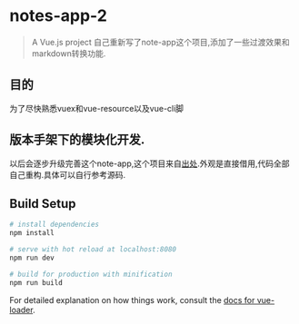 # notes-app-2

> A Vue.js project
> 自己重新写了note-app这个项目,添加了一些过渡效果和markdown转换功能.

## 目的
为了尽快熟悉vuex和vue-resource以及vue-cli脚
## 版本手架下的模块化开发.

以后会逐步升级完善这个note-app,这个项目来自[出处](https://coligo.io/learn-vuex-by-building-notes-app/).外观是直接借用,代码全部自己重构.具体可以自行参考源码.

## Build Setup

``` bash
# install dependencies
npm install

# serve with hot reload at localhost:8080
npm run dev

# build for production with minification
npm run build
```

For detailed explanation on how things work, consult the [docs for vue-loader](http://vuejs.github.io/vue-loader).
